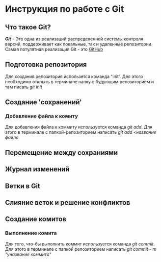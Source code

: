 # Инструкция по работе с Git

## Что такое Git?

**_Git_** - Это одна из реализаций распределенной системы контроля версий, поддерживает как локальные, так и удаленные репозитории.
Самая потулятная реализация Git - это [GitHub](https://github.com)

## Подготовка репозитория

Для создания репозитория использется команда "init'. Для этого необходимо открыть в терминале папку с будующим репозиторием и там писать _git init_

## Создание 'сохранений'

### Добавление файла к комиту

Для добавления файла к коммиту используется команда _git add_. Для этого в терминале с папкой-репозиторием написать _git add <название файла_

## Перемещение между сохраниями

## Журнал изменений

## Ветки в Git

## Слияние веток и решение конфликтов

## Создание комитов

### Выполнение комита

Для того, что-бы выполнить коммит используется команда _git commit_. Для этого в терминале с папкой репозиторием написать _git commit - m "yназвание коммита"_
